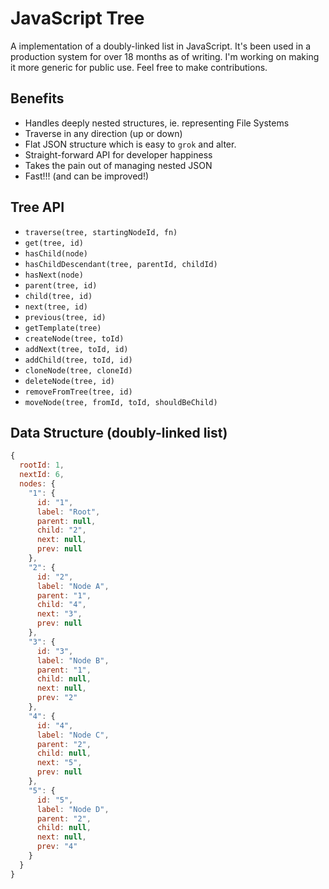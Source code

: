 # JavaScript Tree

A implementation of a doubly-linked list in JavaScript. It's been used in a production system for over 18 months as of writing. I'm working on making it more generic for public use. Feel free to make contributions.

## Benefits

- Handles deeply nested structures, ie. representing File Systems
- Traverse in any direction (up or down)
- Flat JSON structure which is easy to `grok` and alter.
- Straight-forward API for developer happiness
- Takes the pain out of managing nested JSON
- Fast!!! (and can be improved!)

## Tree API

- `traverse(tree, startingNodeId, fn)`
- `get(tree, id)`
- `hasChild(node)`
- `hasChildDescendant(tree, parentId, childId)`
- `hasNext(node)`
- `parent(tree, id)`
- `child(tree, id)`
- `next(tree, id)`
- `previous(tree, id)`
- `getTemplate(tree)`
- `createNode(tree, toId)`
- `addNext(tree, toId, id)`
- `addChild(tree, toId, id)`
- `cloneNode(tree, cloneId)`
- `deleteNode(tree, id)`
- `removeFromTree(tree, id)`
- `moveNode(tree, fromId, toId, shouldBeChild)`

## Data Structure (doubly-linked list)

```javascript
{
  rootId: 1,
  nextId: 6,
  nodes: {
    "1": {
      id: "1",
      label: "Root",
      parent: null,
      child: "2",
      next: null,
      prev: null
    },
    "2": {
      id: "2",
      label: "Node A",
      parent: "1",
      child: "4",
      next: "3",
      prev: null
    },
    "3": {
      id: "3",
      label: "Node B",
      parent: "1",
      child: null,
      next: null,
      prev: "2"
    },
    "4": {
      id: "4",
      label: "Node C",
      parent: "2",
      child: null,
      next: "5",
      prev: null
    },
    "5": {
      id: "5",
      label: "Node D",
      parent: "2",
      child: null,
      next: null,
      prev: "4"
    }
  }
}
```
